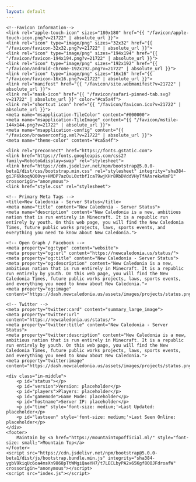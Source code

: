```yaml
---
layout: default
---
```


<html lang="en">

<head>
    <meta charset="utf-8">
    <meta name="viewport" content="width=device-width, initial-scale=1">
    
    <!--Favicon Information-->
    <link rel="apple-touch-icon" sizes="180x180" href="{{ "/favicon/apple-touch-icon.png?v=21722" | absolute_url }}">
    <link rel="icon" type="image/png" sizes="32x32" href="{{ "/favicon/favicon-32x32.png?v=21722" | absolute_url }}">
    <link rel="icon" type="image/png" sizes="194x194" href="{{ "/favicon/favicon-194x194.png?v=21722" | absolute_url }}">
    <link rel="icon" type="image/png" sizes="192x192" href="{{ "/favicon/android-chrome-192x192.png?v=21722" | absolute_url }}">
    <link rel="icon" type="image/png" sizes="16x16" href="{{ "/favicon/favicon-16x16.png?v=21722" | absolute_url }}">
    <link rel="manifest" href="{{ "/favicon/site.webmanifest?v=21722" | absolute_url }}">
    <link rel="mask-icon" href="{{ "/favicon/safari-pinned-tab.svg?v=21722" | absolute_url }}" color="#ca5a4f">
    <link rel="shortcut icon" href="{{ "/favicon/favicon.ico?v=21722" | absolute_url }}">
    <meta name="msapplication-TileColor" content="#000000">
    <meta name="msapplication-TileImage" content="{{ "/favicon/mstile-144x144.png?v=21722" | absolute_url }}">
    <meta name="msapplication-config" content="{{ "/favicon/browserconfig.xml?v=21722" | absolute_url }}">
    <meta name="theme-color" content="#ca5a4f">

    <link rel="preconnect" href="https://fonts.gstatic.com">
    <link href="https://fonts.googleapis.com/css2?family=Roboto&display=swap" rel="stylesheet">
    <link href="https://cdn.jsdelivr.net/npm/bootstrap@5.0.0-beta1/dist/css/bootstrap.min.css" rel="stylesheet" integrity="sha384-giJF6kkoqNQ00vy+HMDP7azOuL0xtbfIcaT9wjKHr8RbDVddVHyTfAAsrekwKmP1" crossorigin="anonymous">
    <link href="style.css" rel="stylesheet">

    <!-- Primary Meta Tags -->
    <title>New Caledonia - Server Status</title>
    <meta name="title" content="New Caledonia - Server Status">
    <meta name="description" content="New Caledonia is a new, ambitious nation that is run entirely in Minecraft. It is a republic run entirely by youth. On this web page, you will find the New Caledonia Times, future public works projects, laws, sports events, and everything you need to know about New Caledonia.">

    <!-- Open Graph / Facebook -->
    <meta property="og:type" content="website">
    <meta property="og:url" content="https://newcaledonia.us/status/">
    <meta property="og:title" content="New Caledonia - Server Status">
    <meta property="og:description" content="New Caledonia is a new, ambitious nation that is run entirely in Minecraft. It is a republic run entirely by youth. On this web page, you will find the New Caledonia Times, future public works projects, laws, sports events, and everything you need to know about New Caledonia.">
    <meta property="og:image" content="https://dash.newcaledonia.us/assets/images/projects/status.png">

    <!-- Twitter -->
    <meta property="twitter:card" content="summary_large_image">
    <meta property="twitter:url" content="https://newcaledonia.us/status/">
    <meta property="twitter:title" content="New Caledonia - Server Status">
    <meta property="twitter:description" content="New Caledonia is a new, ambitious nation that is run entirely in Minecraft. It is a republic run entirely by youth. On this web page, you will find the New Caledonia Times, future public works projects, laws, sports events, and everything you need to know about New Caledonia.">
    <meta property="twitter:image" content="https://dash.newcaledonia.us/assets/images/projects/status.png">
</head>

<body>
    <div class="bg-image">
        <div class="blur"></div>
    </div>

    <div class="in-middle">
        <p id="status"></p>
        <p id="version">Version: placeholder</p>
        <p id="players">Players: placeholder</p>
        <p id="gamemode">Game Mode: placeholder</p>
        <p id="hostname">Server IP: placeholder</p>
        <p id="time" style='font-size: medium;'>Last Updated: placeholder</p>
        <p id="lastseen" style='font-size: medium;'>Last Seen Online: placeholder</p>
    </div>
    <footer>
        Maintain by <a href="https://mountaintopofficial.ml/" style="font-size: small;">Mountain Top</a>
    </footer>
    <script src="https://cdn.jsdelivr.net/npm/bootstrap@5.0.0-beta1/dist/js/bootstrap.bundle.min.js" integrity="sha384-ygbV9kiqUc6oa4msXn9868pTtWMgiQaeYH7/t7LECLbyPA2x65Kgf80OJFdroafW" crossorigin="anonymous"></script>
    <script src="index.js"></script>
</body>

</html>